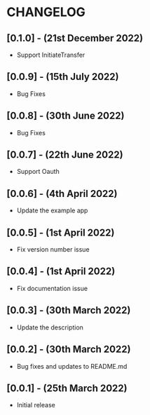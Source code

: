 # CHANGELOG

## [0.1.0] - (21st December 2022)

* Support InitiateTransfer

## [0.0.9] - (15th July 2022)

* Bug Fixes

## [0.0.8] - (30th June 2022)

* Bug Fixes

## [0.0.7] - (22th June 2022)

* Support Oauth

## [0.0.6] - (4th April 2022)

* Update the example app

## [0.0.5] - (1st April 2022)

*  Fix version number issue
## [0.0.4] - (1st April 2022)

*  Fix documentation issue
## [0.0.3] - (30th March 2022)

*  Update the description

## [0.0.2] - (30th March 2022)

*  Bug fixes and updates to README.md


## [0.0.1] - (25th March 2022)

* Initial release



